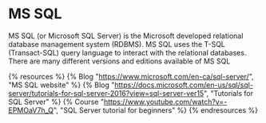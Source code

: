 # MS SQL

MS SQL (or Microsoft SQL Server) is the Microsoft developed relational database management system (RDBMS). MS SQL uses the T-SQL (Transact-SQL) query language to interact with the relational databases. There are many different versions and editions available of MS SQL

{% resources %}
  {% Blog "https://www.microsoft.com/en-ca/sql-server/", "MS SQL website" %}
  {% Blog "https://docs.microsoft.com/en-us/sql/sql-server/tutorials-for-sql-server-2016?view=sql-server-ver15", "Tutorials for SQL Server" %}
  {% Course "https://www.youtube.com/watch?v=-EPMOaV7h_Q", "SQL Server tutorial for beginners" %}
{% endresources %}
